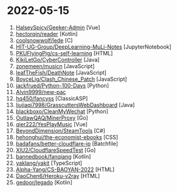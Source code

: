 # 2022-05-15

1. [HalseySpicy/Geeker-Admin](https://github.com/HalseySpicy/Geeker-Admin "Geeker Admin，基于 Vue3.2、TypeScript、Vite2、Pinia、Element-Plus 开发的一套后台管理框架。") [Vue]
2. [hectorqin/reader](https://github.com/hectorqin/reader "阅读3服务器版，桌面端。后端 Kotlin + Spring Boot + Vert.x + Coroutine ；前端 Vue.js + Element。🚫请不要fork，点star就好❗️") [Kotlin]
3. [coolsnowwolf/lede](https://github.com/coolsnowwolf/lede "Lean's OpenWrt source") [C]
4. [HIT-UG-Group/DeepLearning-MuLi-Notes](https://github.com/HIT-UG-Group/DeepLearning-MuLi-Notes "Notes about courses Dive into Deep Learning by Mu Li") [JupyterNotebook]
5. [PKUFlyingPig/cs-self-learning](https://github.com/PKUFlyingPig/cs-self-learning "计算机自学指南") [HTML]
6. [KikiLetGo/CyberController](https://github.com/KikiLetGo/CyberController "CyberController") [Java]
7. [zonemeen/musicn](https://github.com/zonemeen/musicn "🎵 一个下载高品质音乐的命令行工具") [JavaScript]
8. [leafTheFish/DeathNote](https://github.com/leafTheFish/DeathNote "") [JavaScript]
9. [BoyceLig/Clash_Chinese_Patch](https://github.com/BoyceLig/Clash_Chinese_Patch "Clash For Windows 汉化补丁和汉化脚本") [JavaScript]
10. [jackfrued/Python-100-Days](https://github.com/jackfrued/Python-100-Days "Python - 100天从新手到大师") [Python]
11. [Alvin9999/new-pac](https://github.com/Alvin9999/new-pac "翻墙-科学上网、免费翻墙、VPN、代理、免费科学上网、免费shadowsocks/ss/ssr/v2ray/goflyway账号/节点，免费自由上网、fanqiang、翻墙梯子、免费软件/方法，一键翻墙浏览器，vps一键搭建翻墙服务器脚本/教程，电脑、手机、iOS、安卓、windows、Mac、Linux、路由器翻墙") 
12. [hq450/fancyss](https://github.com/hq450/fancyss "fancyss is a project providing tools to across the GFW on asuswrt/merlin based router.") [ClassicASP]
13. [liujiaqi7998/GrasscuttersWebDashboard](https://github.com/liujiaqi7998/GrasscuttersWebDashboard "Grasscutters的WEB控制面板") [Java]
14. [blackboxo/CleanMyWechat](https://github.com/blackboxo/CleanMyWechat "自动删除 PC 端微信缓存数据，包括从所有聊天中自动下载的大量文件、视频、图片等数据内容，解放你的空间。") [Python]
15. [OutlawQAQ/MinerProxy](https://github.com/OutlawQAQ/MinerProxy "基于GoLang开发的高性能MinerProxy矿池代理工具，支持ETH/ETC，支持TCP和SSL(TLS)协议，支持显示开发者抽水份额/平均难度/抽水比例。") [Go]
16. [qier222/YesPlayMusic](https://github.com/qier222/YesPlayMusic "高颜值的第三方网易云播放器，支持 Windows / macOS / Linux") [Vue]
17. [BeyondDimension/SteamTools](https://github.com/BeyondDimension/SteamTools "🛠「Watt Toolkit」是一个开源跨平台的多功能 Steam 工具箱。") [C#]
18. [hehonghui/the-economist-ebooks](https://github.com/hehonghui/the-economist-ebooks "经济学人(含音频)、纽约客、自然、新科学人、卫报、科学美国人、连线、大西洋月刊、国家地理等英语杂志免费下载、订阅(kindle推送),支持epub、mobi、pdf格式, 每周更新. The Economist 、The New Yorker 、Nature、The Atlantic 、New Scientist、The Guardian、Scientific American、Wired magazines, free download and subscription for kindle, mobi、epub、pdf format.") [CSS]
19. [badafans/better-cloudflare-ip](https://github.com/badafans/better-cloudflare-ip "查找适合自己当前网络环境的优选cloudflare anycast IP") [Batchfile]
20. [XIU2/CloudflareSpeedTest](https://github.com/XIU2/CloudflareSpeedTest "🌩「自选优选 IP」测试 Cloudflare CDN 延迟和速度，获取最快 IP (IPv4 / IPv6)！另外也支持其他 CDN / 网站 IP ~") [Go]
21. [bannedbook/fanqiang](https://github.com/bannedbook/fanqiang "翻墙-科学上网") [Kotlin]
22. [yaklang/yakit](https://github.com/yaklang/yakit "Cyber Security ALL-IN-ONE Platform") [TypeScript]
23. [Alpha-Yang/CS-BAOYAN-2022](https://github.com/Alpha-Yang/CS-BAOYAN-2022 "计算机保研交流群（QQ群号：605176069）") [HTML]
24. [DaoChen6/Heroku-v2ray](https://github.com/DaoChen6/Heroku-v2ray "在Heroku上部署v2ray") [HTML]
25. [gedoor/legado](https://github.com/gedoor/legado "阅读3.0, 阅读是一款可以自定义来源阅读网络内容的工具，为广大网络文学爱好者提供一种方便、快捷舒适的试读体验。") [Kotlin]
